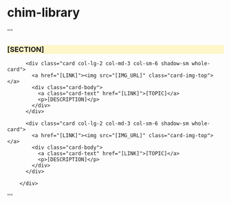 # chim-library
'''
<h3 id="3" style="background-color: #FFF6C9;">[SECTION]</h3>
        <div class="row">

          <div class="card col-lg-2 col-md-3 col-sm-6 shadow-sm whole-card">
            <a href="[LINK]"><img src="[IMG_URL]" class="card-img-top"></a>
            <div class="card-body">
              <a class="card-text" href="[LINK]">[TOPIC]</a>
              <p>[DESCRIPTION]</p>
            </div>
          </div>

          <div class="card col-lg-2 col-md-3 col-sm-6 shadow-sm whole-card">
            <a href="[LINK]"><img src="[IMG_URL]" class="card-img-top"></a>
            <div class="card-body">
              <a class="card-text" href="[LINK]">[TOPIC]</a>
              <p>[DESCRIPTION]</p>
            </div>
          </div>

        </div>
'''
